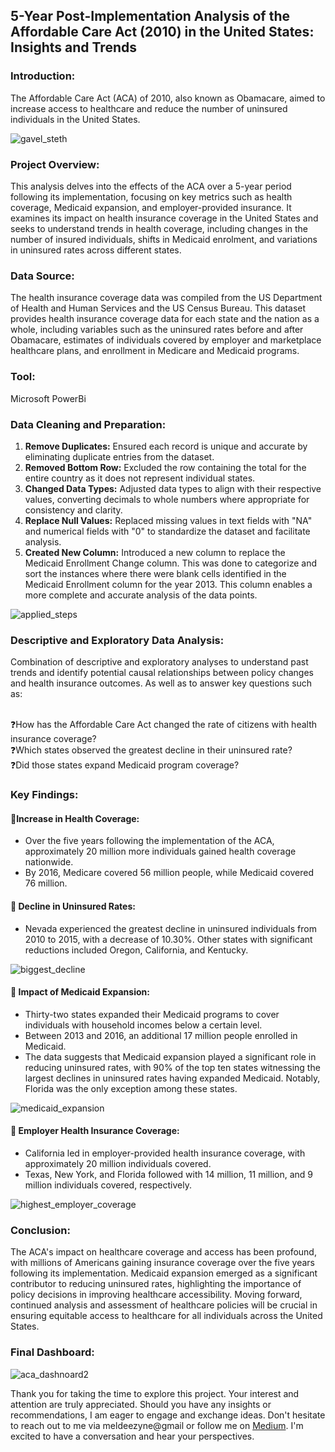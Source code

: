 ## 5-Year Post-Implementation Analysis of the Affordable Care Act (2010) in the United States: Insights and Trends
### Introduction:
The Affordable Care Act (ACA) of 2010, also known as Obamacare, aimed to increase access to healthcare and reduce the number of uninsured individuals in the United States. 

![gavel_steth](https://github.com/Melrowze/5-Year-Post-Implementation-Analysis-of-the-Affordable-Care-Act-/assets/44920093/de0baacd-406a-43eb-bc41-e75de6272400)

### Project Overview:
This analysis delves into the effects of the ACA over a 5-year period following its implementation, focusing on key metrics such as health coverage, Medicaid expansion, and employer-provided insurance. It examines its impact on health insurance coverage in the United States and seeks to understand trends in health coverage, including changes in the number of insured individuals, shifts in Medicaid enrolment, and variations in uninsured rates across different states.

### Data Source:
The health insurance coverage data was compiled from the US Department of Health and Human Services and the US Census Bureau. This dataset provides health insurance coverage data for each state and the nation as a whole, including variables such as the uninsured rates before and after Obamacare, estimates of individuals covered by employer and marketplace healthcare plans, and enrollment in Medicare and Medicaid programs.

### Tool:
Microsoft PowerBi

### Data Cleaning and Preparation:
1. **Remove Duplicates:** Ensured each record is unique and accurate by eliminating duplicate entries from the dataset. 
2. **Removed Bottom Row:** Excluded the row containing the total for the entire country as it does not represent individual states.
3. **Changed Data Types:** Adjusted data types to align with their respective values, converting decimals to whole numbers where appropriate for consistency and clarity.
4. **Replace Null Values:** Replaced missing values in text fields with "NA" and numerical fields with "0" to standardize the dataset and facilitate analysis.
5. **Created New Column:** Introduced a new column to replace the Medicaid Enrollment Change column. This was done to categorize and sort the instances where there were blank cells identified in the Medicaid Enrollment column for the year 2013. This column enables a more complete and accurate analysis of the data points.

![applied_steps](https://github.com/Melrowze/5-Year-Post-Implementation-Analysis-of-the-Affordable-Care-Act-/assets/44920093/e3ef21e5-c1fb-4ec2-be4a-c48899e9b229)

### Descriptive and Exploratory Data Analysis:
Combination of descriptive and exploratory analyses to understand past trends and identify potential causal relationships between policy changes and health insurance outcomes. As well as to answer key questions such as:

<br>❓How has the Affordable Care Act changed the rate of citizens with health insurance coverage?
<br>❓Which states observed the greatest decline in their uninsured rate? 
<br>❓Did those states expand Medicaid program coverage?

### Key Findings:

#### 🌟Increase in Health Coverage:
- Over the five years following the implementation of the ACA, approximately 20 million more individuals gained health coverage nationwide.
- By 2016, Medicare covered 56 million people, while Medicaid covered 76 million.

#### 🌟 Decline in Uninsured Rates:
- Nevada experienced the greatest decline in uninsured individuals from 2010 to 2015, with a decrease of 10.30%. Other states with significant reductions included Oregon, California, and Kentucky.

![biggest_decline](https://github.com/Melrowze/5-Year-Post-Implementation-Analysis-of-the-Affordable-Care-Act-/assets/44920093/fdc7dad9-bdec-4816-8cf3-7b8bb9a54102)


#### 🌟 Impact of Medicaid Expansion:
- Thirty-two states expanded their Medicaid programs to cover individuals with household incomes below a certain level.
- Between 2013 and 2016, an additional 17 million people enrolled in Medicaid.
- The data suggests that Medicaid expansion played a significant role in reducing uninsured rates, with 90% of the top ten states witnessing the largest declines in uninsured rates having expanded Medicaid. Notably, Florida was the only exception among these states.

![medicaid_expansion](https://github.com/Melrowze/5-Year-Post-Implementation-Analysis-of-the-Affordable-Care-Act-/assets/44920093/f2c39751-68e8-4f7d-82cc-c4b76a4a17ae)


#### 🌟 Employer Health Insurance Coverage:
- California led in employer-provided health insurance coverage, with approximately 20 million individuals covered.
- Texas, New York, and Florida followed with 14 million, 11 million, and 9 million individuals covered, respectively.

![highest_employer_coverage](https://github.com/Melrowze/5-Year-Post-Implementation-Analysis-of-the-Affordable-Care-Act-/assets/44920093/b0d9547c-3bbe-4a95-b6e5-11f8a57daf37)

### Conclusion:
The ACA's impact on healthcare coverage and access has been profound, with millions of Americans gaining insurance coverage over the five years following its implementation. Medicaid expansion emerged as a significant contributor to reducing uninsured rates, highlighting the importance of policy decisions in improving healthcare accessibility. Moving forward, continued analysis and assessment of healthcare policies will be crucial in ensuring equitable access to healthcare for all individuals across the United States.

### Final Dashboard:

![aca_dashnoard2](https://github.com/Melrowze/5-Year-Post-Implementation-Analysis-of-the-Affordable-Care-Act-/assets/44920093/651965ad-7702-4530-a00e-16b999a13823)

Thank you for taking the time to explore this project. Your interest and attention are truly appreciated. Should you have any insights or recommendations, I am eager to engage and exchange ideas. Don't hesitate to reach out to me via meldeezyne@gmail or follow me on [Medium](https://medium.com/@meldeezyne). I'm excited to have a conversation and hear your perspectives.



